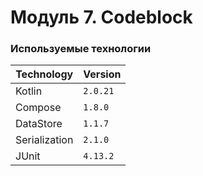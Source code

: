 # Модуль 7. Codeblock

### Используемые технологии

| Technology    | Version  |
|---------------|----------|
| Kotlin        | `2.0.21` |
| Compose       | `1.8.0`  |
| DataStore     | `1.1.7`  |
| Serialization | `2.1.0`  |
| JUnit         | `4.13.2` |
